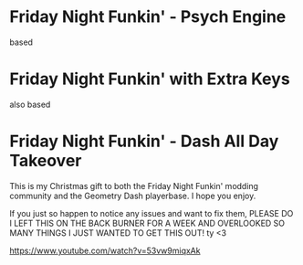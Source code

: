 # Friday Night Funkin' - Psych Engine
based
# Friday Night Funkin' with Extra Keys
also based
# Friday Night Funkin' - Dash All Day Takeover
This is my Christmas gift to both the Friday Night Funkin' modding community and the Geometry Dash playerbase.
I hope you enjoy.

If you just so happen to notice any issues and want to fix them, PLEASE DO I LEFT THIS ON THE BACK BURNER FOR A WEEK AND OVERLOOKED SO MANY THINGS I JUST WANTED TO GET THIS OUT! ty <3

https://www.youtube.com/watch?v=53vw9miqxAk